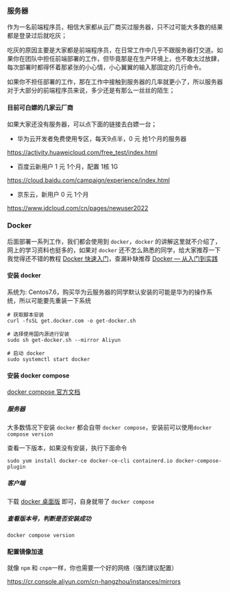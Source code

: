 ### 服务器

作为一名前端程序员，相信大家都从云厂商买过服务器，只不过可能大多数的结果都是登录过后就吃灰；

吃灰的原因主要是大家都是前端程序员，在日常工作中几乎不跟服务器打交道。如果你在团队中担任前端部署的工作，但毕竟那是在生产环境上，也不敢太过放肆，每次部署时都得怀着那紧张的小心情，小心翼翼的输入那固定的几行命令。

如果你不担任部署的工作，那在工作中接触到服务器的几率就更小了，所以服务器对于大部分的前端程序员来说，多少还是有那么一丝丝的陌生；

#### 目前可白嫖的几家云厂商

如果大家还没有服务器，可以点下面的链接去白嫖一台；

- 华为云开发者免费使用专区，每天9点半，0 元 抢1个月的服务器

https://activity.huaweicloud.com/free_test/index.html

- 百度云新用户 1 元 1个月，配置 1核 1G

https://cloud.baidu.com/campaign/experience/index.html

- 京东云，新用户 0 元 1个月

https://www.jdcloud.com/cn/pages/newuser2022

### Docker

后面部署一系列工作，我们都会使用到 `docker`，`docker` 的讲解这里就不介绍了，网上的学习资料也挺多的，如果对  `docker` 还不怎么熟悉的同学，给大家推荐一下我觉得还不错的教程 [Docker 快速入门](https://docker.easydoc.net/doc/81170005/cCewZWoN/lTKfePfP)，查漏补缺推荐 [Docker — 从入门到实践](https://yeasy.gitbook.io/docker_practice/)

#### 安装 docker

系统为: Centos7.6，购买华为云服务器的同学默认安装的可能是华为的操作系统，所以可能要先重装一下系统

```shell
# 获取脚本安装
curl -fsSL get.docker.com -o get-docker.sh

# 选择使用国内源进行安装
sudo sh get-docker.sh --mirror Aliyun

# 启动 docker
sudo systemctl start docker
```

#### 安装 docker compose

[docker compose 官方文档](https://docs.docker.com/compose/)

##### 服务器

大多数情况下安装 `docker` 都会自带 `docker compose`，安装前可以使用`docker compose version`

查看一下版本，如果没有安装，执行下面命令

```shell
sudo yum install docker-ce docker-ce-cli containerd.io docker-compose-plugin
```

##### 客户端

下载  [docker 桌面版](https://www.docker.com/) 即可，自身就带了 `docker compose`

##### 查看版本号，判断是否安装成功

```
docker compose version
```

#### 配置镜像加速

就像 `npm` 和 `cnpm`一样，你也需要一个好的网络（强烈建议配置）

https://cr.console.aliyun.com/cn-hangzhou/instances/mirrors